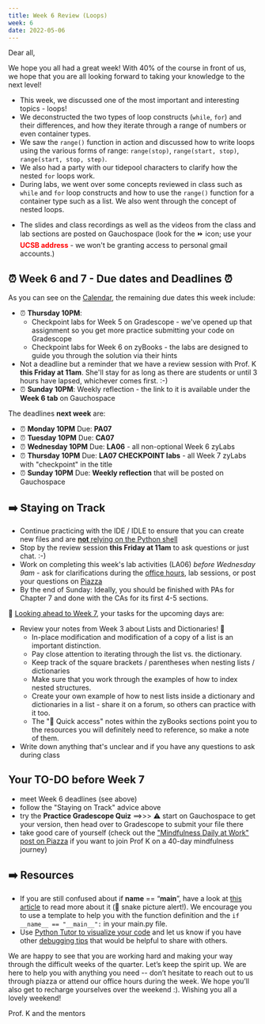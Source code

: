 ```yaml
---
title: Week 6 Review (Loops)
week: 6
date: 2022-05-06
---
```


Dear all,

We hope you all had a great week! With 40% of the course in front of us, we hope that you are all looking forward to taking your knowledge to the next level!

- This week, we discussed one of the most important and interesting topics - loops! 
- We deconstructed the two types of loop constructs (`while`, `for`) and their differences, and how they iterate through a range of numbers or even container types. 
- We saw the `range()` function in action and discussed how to write loops using the various forms of range: `range(stop)`, `range(start, stop)`, `range(start, stop, step)`.
- We also had a party with our tidepool characters to clarify how the nested `for` loops work.
- During labs, we went over some concepts reviewed in class such as `while` and `for` loop constructs and how to use the `range()` function for a container type such as a list. We also went through the concept of nested loops.

* The slides and class recordings as well as the videos from the class and lab sections are posted on Gauchospace (look for the ⏩ icon; use your <span style="color:red">**UCSB address**</span> - we won't be granting access to personal gmail accounts.)

## ⏰ Week 6 and 7 - Due dates and Deadlines ⏰

As you can see on the [Calendar]({{site.url}}/{{site.baseurl}}/calendar#week-6), the remaining due dates this week include:
* ⏰  **Thursday 10PM**: 
    - Checkpoint labs for Week 5 on Gradescope - we've opened up that assignment so you get more practice submitting your code on Gradescope
    - Checkpoint labs for Week 6 on zyBooks - the labs are designed to guide you through the solution via their hints
* Not a deadline but a reminder that we have a review session with Prof. K **this Friday at 11am**. She'll stay for as long as there are students or until 3 hours have lapsed, whichever comes first. :-)
* ⏰  **Sunday 10PM**: Weekly reflection - the link to it is available under the **Week 6 tab** on Gauchospace

The deadlines **next week** are:
* ⏰ **Monday 10PM** Due: **PA07**
* ⏰ **Tuesday 10PM** Due: **CA07**
* ⏰ **Wednesday 10PM** Due: **LA06** - all non-optional Week 6 zyLabs
* ⏰ **Thursday 10PM** Due: **LA07 CHECKPOINT labs** - all Week 7 zyLabs with "checkpoint" in the title
* ⏰ **Sunday 10PM** Due: **Weekly reflection** that will be posted on Gauchospace


## ➡️    Staying on Track
* Continue practicing with the IDE / IDLE to ensure that you can create new files and are [**not** relying on the Python shell]({{site.url}}/{{site.baseurl}}/ref/ide#warning)
* Stop by the review session **this Friday at 11am** to ask questions or just chat. :-)
* Work on completing this week's lab activities (LA06) _before Wednesday 9am_ - ask for clarifications during the [office hours]({{site.url}}/{{site.baseurl}}/schedule/), lab sessions, or post your questions on [Piazza]({{site.aux_links.Piazza}}) 
* By the end of Sunday: Ideally, you should be finished with PAs for Chapter 7 and done with the CAs for its first 4-5 sections.

🔮 [Looking ahead to Week 7]({{site.url}}/{{site.baseurl}}/calendar#week-7), your tasks for the upcoming days are:
* Review your notes from Week 3 about Lists and Dictionaries! 💎
    - In-place modification and modification of a copy of a list is an important distinction.
    - Pay close attention to iterating through the list vs. the dictionary.
    - Keep track of the square brackets / parentheses when nesting lists / dictionaries 
    - Make sure that you work through the examples of how to index nested structures.
    - Create your own example of how to nest lists inside a dictionary and dictionaries in a list - share it on a forum, so others can practice with it too.
    - The "📎 Quick access" notes within the zyBooks sections point you to the resources you will definitely need to reference, so make a note of them.
* Write down anything that's unclear and if you have any questions to ask during class

## Your TO-DO before Week 7
* meet Week 6 deadlines (see above)
* follow the "Staying on Track" advice above
* try the **Practice Gradescope Quiz** ==>>> ⚠️  start on Gauchospace to get your version, then head over to Gradescope to submit your file there
* take good care of yourself (check out the ["Mindfulness Daily at Work" post on Piazza](https://piazza.com/class/l1ca0xuimie3f9?cid=243) if you want to join Prof K on a 40-day mindfulness journey)

## ➡️    Resources

* If you are still confused about if __name__ == “__main__”, have a look at [this article](https://www.freecodecamp.org/news/if-name-main-python-example) to read more about it (🐍 snake picture alert!). We encourage you to use a template to help you with the function definition and the `if __name__ == "__main__":` in your main.py file.
* Use [Python Tutor to visualize your code](https://pythontutor.com/visualize.html#mode=edit) and let us know if you have other [debugging tips]({{site.url}}/{{site.baseurl}}/ref/debug#quick-debugging-tips) that would be helpful to share with others.


We are happy to see that you are working hard and making your way through the difficult weeks of the quarter. Let’s keep the spirit up. We are here to help you with anything you need -- don’t hesitate to reach out to us through piazza or attend our office hours during the week. We hope you’ll also get to recharge yourselves over the weekend :). Wishing you all a lovely weekend!



Prof. K and the mentors

